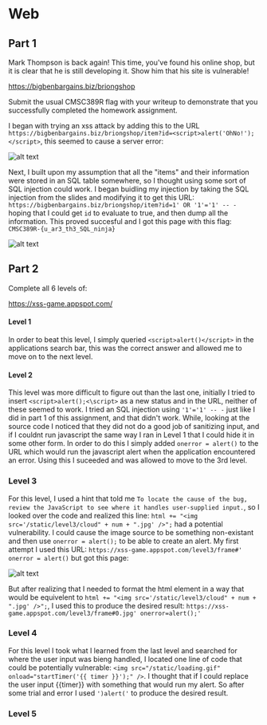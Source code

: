 # Web

## Part 1

Mark Thompson is back again! This time, you've found his online shop, but it is clear that he is still developing it. Show him that his site is vulnerable!

https://bigbenbargains.biz/briongshop

Submit the usual CMSC389R flag with your writeup to demonstrate that you successfully completed the homework assignment.


I began with trying an xss attack by adding this to the URL ```https://bigbenbargains.biz/briongshop/item?id=<script>alert('OhNo!');</script>```, this seemed to cause a server error:

![alt text]()


Next, I built upon my assumption that all the "items" and their information were stored in an SQL table somewhere, so I thought using some sort of SQL injection could work. I began buidling my injection by taking the SQL injection from the slides and modifying it to get this URL: ```https://bigbenbargains.biz/briongshop/item?id=1' OR '1'='1' -- -``` hoping that I could get ```id``` to evaluate to true, and then dump all the information. This proved succesful and I got this page with this flag: ```CMSC389R-{u_ar3_th3_SQL_ninja}``` 

![alt text]()


## Part 2

Complete all 6 levels of:

https://xss-game.appspot.com/

#### Level 1

In order to beat this level, I simply queried ```<script>alert()</script>``` in the applications search bar, this was the correct answer and allowed me to move on to the next level.

#### Level 2

This level was more difficult to figure out than the last one, initially I tried to insert ```<script>alert();<\script>``` as a new status and in the URL, neither of these seemed to work. I tried an SQL injection using ```'1'='1' -- -``` just like I did in part 1 of this assignment, and that didn't work. While, looking at the source code I noticed that they did not do a good job of sanitizing input, and if I couldnt run javascript the same way I ran in Level 1 that I could hide it in some other form. In order to do this I simply added ```onerror = alert()``` to the URL which would run the javascript alert when the application encountered an error. Using this I suceeded and was allowed to move to the 3rd level.


### Level 3

For this level, I used a hint that told me ```To locate the cause of the bug, review the JavaScript to see where it handles user-supplied input.```, so I looked over the code and realized this line: ```html += "<img src='/static/level3/cloud" + num + ".jpg' />";``` had a potential vulnerability. I could cause the image source to be something non-existant and then use ```onerror = alert();``` to be able to create an alert. My first attempt I used this URL: ```https://xss-game.appspot.com/level3/frame#' onerror = alert()``` but got this page:

![alt text]()

But after realizing that I needed to format the html element in a way that would be equivelent to ```html += "<img src='/static/level3/cloud" + num + ".jpg' />";```, I used this to produce the desired result: ```https://xss-game.appspot.com/level3/frame#0.jpg' onerror=alert();'```

### Level 4

For this level I took what I learned from the last level and searched for where the user input was bieng handled, I located one line of code that could be potentially vulnerable: ```<img src="/static/loading.gif" onload="startTimer('{{ timer }}');" />```. I thought that if I could replace the user input {{timer}} with something that would run my alert. So after some trial and error I used ```')alert('``` to produce the desired result.

### Level 5



